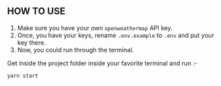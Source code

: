 ## HOW TO USE

1. Make sure you have your own `openweathermap` API key.
2. Once, you have your keys, rename `.env.example` to `.env` and put your key there.
3. Now, you could run through the terminal.

Get inside the project folder inside your favorite terminal and run :-

```
yarn start
```